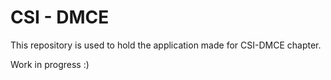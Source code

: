 # CSI - DMCE
This repository is used to hold the application made for CSI-DMCE chapter.

Work in progress :)
